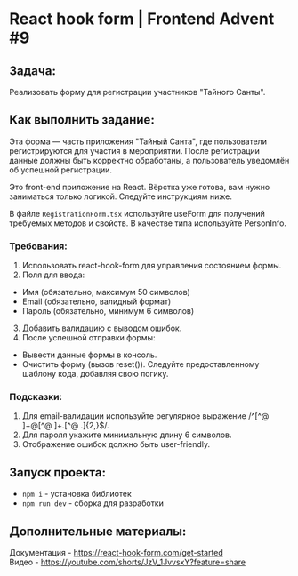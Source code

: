 # React hook form | Frontend Advent #9

## Задача:
Реализовать форму для регистрации участников "Тайного Санты".

## Как выполнить задание:

Эта форма — часть приложения "Тайный Санта", где пользователи регистрируются для участия в мероприятии. После регистрации данные должны быть корректно обработаны, а пользователь уведомлён об успешной регистрации.

Это front-end приложение на React. Вёрстка уже готова, вам нужно заниматься только логикой. Следуйте инструкциям ниже.

В файле `RegistrationForm.tsx` используйте useForm для получений требуемых методов и свойств. В качестве типа используйте PersonInfo.

### Требования:

1. Использовать react-hook-form для управления состоянием формы.
2. Поля для ввода:
- Имя (обязательно, максимум 50 символов)
- Email (обязательно, валидный формат)
- Пароль (обязательно, минимум 6 символов)
3. Добавить валидацию с выводом ошибок.
4. После успешной отправки формы:
- Вывести данные формы в консоль.
- Очистить форму (вызов reset()).
Следуйте предоставленному шаблону кода, добавляя свою логику.

### Подсказки:
1. Для email-валидации используйте регулярное выражение /^[^@ ]+@[^@ ]+\.[^@ .]{2,}$/.
2. Для пароля укажите минимальную длину 6 символов.
3. Отображение ошибок должно быть user-friendly.

## Запуск проекта:
* `npm i` - установка библиотек
* `npm run dev` - сборка для разработки

## Дополнительные материалы:
Документация - https://react-hook-form.com/get-started  
Видео - https://youtube.com/shorts/JzV_1JvvsxY?feature=share
